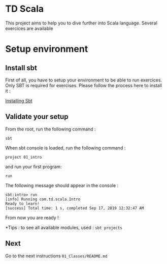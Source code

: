 # TD Scala

This project aims to help you to dive further into Scala language. Several exercices are available

# Setup environment

## Install sbt
First of all, you have to setup your environment to be able to run exercices.
Only SBT is required for exercises. Please follow the process here to install it : 

[Installing Sbt](https://www.scala-sbt.org/1.x/docs/Setup.html)


## Validate your setup

From the root, run the following command : 

    sbt

When sbt console is loaded, run the following command : 

    project 01_intro

and run your first program: 

    run
    
The following message should appear in the console : 

    sbt:intro> run
    [info] Running com.td.scala.Intro
    Ready to learn!
    [success] Total time: 1 s, completed Sep 17, 2019 12:32:47 AM
    
From now you are ready !

*Tips : to see all available modules, used : `sbt projects` 

## Next
Go to the next instructions `01_Classes/README.md`
